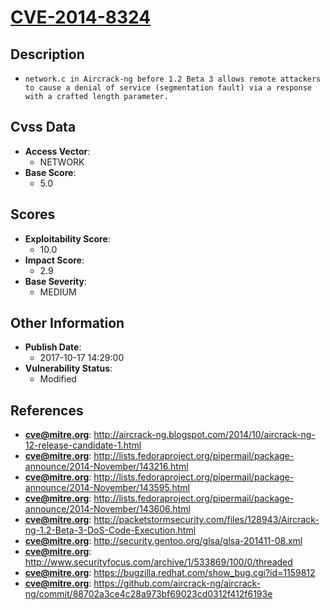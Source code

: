 
# [CVE-2014-8324](http://aircrack-ng.blogspot.com/2014/10/aircrack-ng-12-release-candidate-1.html)

## Description

- `network.c in Aircrack-ng before 1.2 Beta 3 allows remote attackers to cause a denial of service (segmentation fault) via a response with a crafted length parameter.`

## Cvss Data

- **Access Vector**:
  - NETWORK
- **Base Score**:
  - 5.0

## Scores

- **Exploitability Score**:
  - 10.0
- **Impact Score**:
  - 2.9
- **Base Severity**:
  - MEDIUM

## Other Information

- **Publish Date**:
  - 2017-10-17 14:29:00
- **Vulnerability Status**:
  - Modified

## References

- **cve@mitre.org**: http://aircrack-ng.blogspot.com/2014/10/aircrack-ng-12-release-candidate-1.html
- **cve@mitre.org**: http://lists.fedoraproject.org/pipermail/package-announce/2014-November/143216.html
- **cve@mitre.org**: http://lists.fedoraproject.org/pipermail/package-announce/2014-November/143595.html
- **cve@mitre.org**: http://lists.fedoraproject.org/pipermail/package-announce/2014-November/143606.html
- **cve@mitre.org**: http://packetstormsecurity.com/files/128943/Aircrack-ng-1.2-Beta-3-DoS-Code-Execution.html
- **cve@mitre.org**: http://security.gentoo.org/glsa/glsa-201411-08.xml
- **cve@mitre.org**: http://www.securityfocus.com/archive/1/533869/100/0/threaded
- **cve@mitre.org**: https://bugzilla.redhat.com/show_bug.cgi?id=1159812
- **cve@mitre.org**: https://github.com/aircrack-ng/aircrack-ng/commit/88702a3ce4c28a973bf69023cd0312f412f6193e

